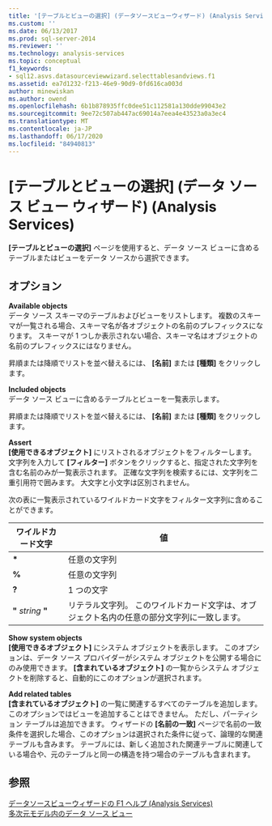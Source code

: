 ```yaml
---
title: '[テーブルとビューの選択] (データソースビューウィザード) (Analysis Services) |Microsoft Docs'
ms.custom: ''
ms.date: 06/13/2017
ms.prod: sql-server-2014
ms.reviewer: ''
ms.technology: analysis-services
ms.topic: conceptual
f1_keywords:
- sql12.asvs.datasourceviewwizard.selecttablesandviews.f1
ms.assetid: ea7d1232-f213-46e9-90d9-0fd616ca003d
author: minewiskan
ms.author: owend
ms.openlocfilehash: 6b1b878935ffc0dee51c112581a130dde99043e2
ms.sourcegitcommit: 9ee72c507ab447ac69014a7eea4e43523a0a3ec4
ms.translationtype: MT
ms.contentlocale: ja-JP
ms.lasthandoff: 06/17/2020
ms.locfileid: "84940813"
---
```

# <a name="select-tables-and-views-data-source-view-wizard-analysis-services"></a>[テーブルとビューの選択] (データ ソース ビュー ウィザード) (Analysis Services)
  **[テーブルとビューの選択]** ページを使用すると、データ ソース ビューに含めるテーブルまたはビューをデータ ソースから選択できます。  
  
## <a name="options"></a>オプション  
 **Available objects**  
 データ ソース スキーマのテーブルおよびビューをリストします。 複数のスキーマが一覧される場合、スキーマ名が各オブジェクトの名前のプレフィックスになります。 スキーマが 1 つしか表示されない場合、スキーマ名はオブジェクトの名前のプレフィックスにはなりません。  
  
 昇順または降順でリストを並べ替えるには、 **[名前]** または **[種類]** をクリックします。  
  
 **Included objects**  
 データ ソース ビューに含めるテーブルとビューを一覧表示します。  
  
 昇順または降順でリストを並べ替えるには、 **[名前]** または **[種類]** をクリックします。  
  
 **Assert**  
 **[使用できるオブジェクト]** にリストされるオブジェクトをフィルターします。 文字列を入力して **[フィルター]** ボタンをクリックすると、指定された文字列を含む名前のみが一覧表示されます。 正確な文字列を検索するには、文字列を二重引用符で囲みます。 大文字と小文字は区別されません。  
  
 次の表に一覧表示されているワイルドカード文字をフィルター文字列に含めることができます。  
  
|ワイルドカード文字|値|  
|------------------------|-----------|  
|**\***|任意の文字列|  
|**%**|任意の文字列|  
|**?**|1 つの文字|  
|**"** *string* **"**|リテラル文字列。 このワイルドカード文字は、オブジェクト名内の任意の部分文字列に一致します。|  
  
 **Show system objects**  
 **[使用できるオブジェクト]** にシステム オブジェクトを表示します。 このオプションは、データ ソース プロバイダーがシステム オブジェクトを公開する場合にのみ使用できます。 **[含まれているオブジェクト]** の一覧からシステム オブジェクトを削除すると、自動的にこのオプションが選択されます。  
  
 **Add related tables**  
 **[含まれているオブジェクト]** の一覧に関連するすべてのテーブルを追加します。 このオプションではビューを追加することはできません。 ただし、パーティション テーブルは追加できます。 ウィザードの **[名前の一致]** ページで名前の一致条件を選択した場合、このオプションは選択された条件に従って、論理的な関連テーブルも含みます。 テーブルには、新しく追加された関連テーブルに関連している場合や、元のテーブルと同一の構造を持つ場合のテーブルも含まれます。  
  
## <a name="see-also"></a>参照  
 [データソースビューウィザードの F1 ヘルプ &#40;Analysis Services&#41;](data-source-view-wizard-f1-help-analysis-services.md)   
 [多次元モデル内のデータ ソース ビュー](multidimensional-models/data-source-views-in-multidimensional-models.md)  
  
  
